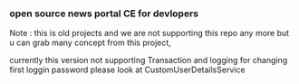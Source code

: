 ### open source news portal  CE for devlopers

Note : this is old projects and we are not supporting this repo any more but u can grab many concept from this project,

currently this version not supporting Transaction and logging
 for changing first loggin password please look at CustomUserDetailsService

